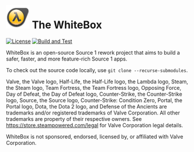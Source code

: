 # ![Logo](apps/half-life-2/resources/half-life-2_product-64.png) The WhiteBox
[![License](https://img.shields.io/github/license/dimhotepus/whitebox.svg)](../LICENSE.md)
[![Build and Test](https://github.com/dimhotepus/whitebox/actions/workflows/cmake.yml/badge.svg?branch=master)](https://github.com/dimhotepus/whitebox/)

WhiteBox is an open-source Source 1 rework project that aims to build a safer,
faster, and more feature-rich Source 1 apps.

To check out the source code locally, use `git clone --recurse-submodules`.

Valve, the Valve logo, Half-Life, the Half-Life logo, the Lambda logo, Steam,
the Steam logo, Team Fortress, the Team Fortress logo, Opposing Force,
Day of Defeat, the Day of Defeat logo, Counter-Strike, the Counter-Strike logo,
Source, the Source logo, Counter-Strike: Condition Zero, Portal,
the Portal logo, Dota, the Dota 2 logo, and Defense of the Ancients are
trademarks and/or registered trademarks of Valve Corporation.  All other
trademarks are property of their respective owners.  See 
https://store.steampowered.com/legal for Valve Corporation legal details.

WhiteBox is not sponsored, endorsed, licensed by, or affiliated with Valve
Corporation.
